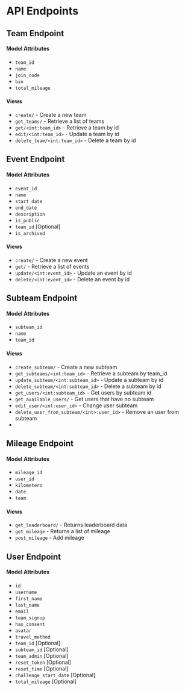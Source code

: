 # API Endpoints

## Team Endpoint

#### Model Attributes

- `team_id`
- `name`
- `join_code`
- `bio`
- `total_mileage`

#### Views

- `create/` - Create a new team
- `get_teams/` - Retrieve a list of teams
- `get/<int:team_id>` - Retrieve a team by id
- `edit/<int:team_id>` - Update a team by id
- `delete_team/<int:team_id>` - Delete a team by id

## Event Endpoint

#### Model Attributes

- `event_id`
- `name`
- `start_date`
- `end_date`
- `description`
- `is_public`
- `team_id` [Optional]
- `is_archived`

#### Views

- `create/` - Create a new event
- `get/` - Retrieve a list of events
- `update/<int:event_id>` - Update an event by id
- `delete/<int:event_id>` - Delete an event by id

## Subteam Endpoint

#### Model Attributes

- `subteam_id`
- `name`
- `team_id`

#### Views

- `create_subteam/` - Create a new subteam
- `get_subteams/<int:team_id>` - Retrieve a subteam by team_id
- `update_subteam/<int:subteam_id>` - Update a subteam by id
- `delete_subteam/<int:subteam_id>` - Delete a subteam by id
- `get_users/<int:subteam_id>` - Get users by subteam id
- `get_available_users/` - Get users that have no subteam
- `edit_user/<int:user_id>` - Change user subteam
- `delete_user_from_subteam/<int>:user_id>` - Remove an user from subteam
-

## Mileage Endpoint

#### Model Attributes

- `mileage_id`
- `user_id`
- `kilometers`
- `date`
- `team`

#### Views

- `get_leaderboard/` - Returns leaderboard data
- `get_mileage` - Returns a list of mileage
- `post_mileage` - Add mileage

## User Endpoint

#### Model Attributes

- `id`
- `username`
- `first_name`
- `last_name`
- `email`
- `team_signup`
- `has_consent`
- `avatar`
- `travel_method`
- `team_id` [Optional]
- `subteam_id` [Optional]
- `team_admin` [Optional]
- `reset_token` [Optional]
- `reset_time` [Optional]
- `challenge_start_date` [Optional]
- `total_mileage` [Optional]
